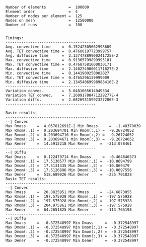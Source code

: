      Number of elements          =  100000
     Element order               =  4
     Number of nodes per element =  125
     Nodes on mesh               =  12500000
     Number of runs              =  100


     Timings:
     ----------------------------------------
     Avg. convective time     =  0.15242505662998609
     Avg. TET convective time =  0.47680197723999757
     Avg. diffusive time      =  2.13747889900241725E-2
     Max. convective time     =  0.91365799899995181
     Max. TET convective time =  0.47687581600030171
     Max. diffusive time      =  2.14027490001171827E-2
     Min. convective time     =  0.1441909250002027
     Min. TET convective time =  0.4765296139999009
     Min. diffusive time      =  2.13454069998988416E-2
     ----------------------------------------
     Variation convec.        =  5.0481665614049334
     Variation TET convec.    =  7.26091788471229277E-4
     Variation diffu.         =  2.68269315992327286E-3
     ----------------------------------------

     Basic results:
     ----------------------------------------
     --| Convec
     Max Rmass     =  4.057812691E-2 Min Rmass     =  -1.48370039
     Max Rmom(:,1) =  0.203694701 Min Rmom(:,1) =  -9.26724052
     Max Rmom(:,2) =  0.203694716 Min Rmom(:,2) =  -9.26724052
     Max Rmom(:,3) =  0.203694671 Min Rmom(:,3) =  -9.26724052
     Max Rener     =  14.5912218 Min Rener     =  -313.078461
     ----------------------------------------
     --| Diffu
     Max Dmass     =  0.122479714 Min Dmass     =  -0.464846373
     Max Dmom(:,1) =  17.5130577 Min Dmom(:,1) =  -10.0694799
     Max Dmom(:,2) =  17.5131435 Min Dmom(:,2) =  -10.069479
     Max Dmom(:,3) =  17.5126896 Min Dmom(:,3) =  -10.0697556
     Max Dener     =  518.689026 Min Dener     =  -225.701828
     Basic TET results:
     ----------------------------------------
     --| Convec
     Max Rmass     =  20.8825951 Min Rmass     =  -24.6873055
     Max Rmom(:,1) =  197.575928 Min Rmom(:,1) =  -197.575928
     Max Rmom(:,2) =  197.575928 Min Rmom(:,2) =  -197.575928
     Max Rmom(:,3) =  204.975861 Min Rmom(:,3) =  -197.575928
     Max Rener     =  64.2651825 Min Rener     =  -113.765198
     ----------------------------------------
     --| Diffu
     Max Dmass     =  -0.372548997 Min Dmass     =  -0.372548997
     Max Dmom(:,1) =  -0.372548997 Min Dmom(:,1) =  -0.372548997
     Max Dmom(:,2) =  -0.372548997 Min Dmom(:,2) =  -0.372548997
     Max Dmom(:,3) =  -0.372548997 Min Dmom(:,3) =  -0.372548997
     Max Dener     =  -0.372548997 Min Dener     =  -0.372548997


